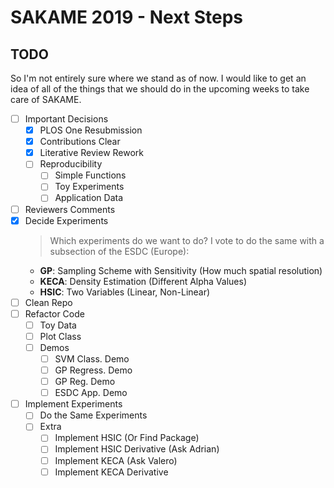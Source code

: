 # SAKAME 2019 - Next Steps

## TODO

So I'm not entirely sure where we stand as of now. I would like to get an idea of all of the things that we should do in the upcoming weeks to take care of SAKAME.

* [ ] Important Decisions
  * [X] PLOS One Resubmission
  * [X] Contributions Clear
  * [X] Literative Review Rework
  * [ ] Reproducibility
    * [ ] Simple Functions
    * [ ] Toy Experiments
    * [ ] Application Data
* [ ] Reviewers Comments
* [X] Decide Experiments
  > Which experiments do we want to do? I vote to do the same with a subsection of the ESDC (Europe):
  * **GP**: Sampling Scheme with Sensitivity (How much spatial resolution)
  * **KECA**: Density Estimation (Different Alpha Values)
  * **HSIC**: Two Variables (Linear, Non-Linear)
* [ ] Clean Repo
* [ ] Refactor Code
  * [ ] Toy Data
  * [ ] Plot Class
  * [ ] Demos
    * [ ] SVM Class. Demo
    * [ ] GP Regress. Demo
    * [ ] GP Reg. Demo
    * [ ] ESDC App. Demo
* [ ] Implement Experiments
  * [ ] Do the Same Experiments
  * [ ] Extra
    * [ ] Implement HSIC (Or Find Package)
    * [ ] Implement HSIC Derivative (Ask Adrian)
    * [ ] Implement KECA (Ask Valero)
    * [ ] Implement KECA Derivative